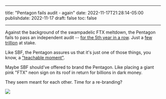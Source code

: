 
---
title: "Pentagon fails audit - again"
date: 2022-11-17T21:28:14-05:00
publishdate: 2022-11-17
draft: false
toc: false

---

Against the background of the swampadelic FTX meltdown, the Pentagon fails to pass an independent audit -- <a href="https://www.stripes.com/theaters/us/2022-11-16/pentagon-financial-audit-8075353.html" target="blank">for the 5th year in a row<a>. Just a <a href="https://news.antiwar.com/2022/11/16/pentagon-fails-fifth-consecutive-audit-amid-ukraine-oversight-concerns/" target="blank">few trillion</a> at stake. 

Like SBF, the Pentagon assures us that it's just one of those things, you know, a <a href="https://www.defensenews.com/pentagon/2022/11/16/dod-fails-audit-cites-ukraine-as-teachable-moment-in-accountability/" target="blank">"teachable moment"</a>.  

Maybe SBF should've offered to brand the Pentagon. Like placing a giant pink "FTX" neon sign on its roof in return for billions in dark money.
  
They seem meant for each other. Time for a re-branding? 

<img src="https://res.cloudinary.com/icecloud7/image/upload/f_auto/v1668745082/pentagon-ftx_zzcrjd.png">
